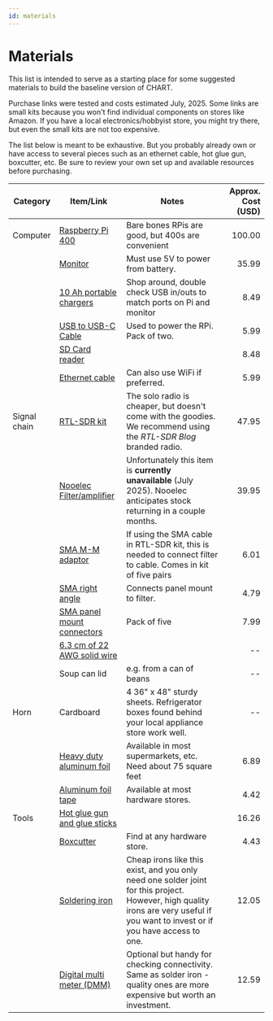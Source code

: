 ```yaml
---
id: materials
---
```

Materials
=====

This list is intended to serve as a starting place for some suggested materials to build the baseline version of CHART.

Purchase links were tested and costs estimated July, 2025.
Some links are small kits because you won't find individual components on stores like Amazon.
If you have a local electronics/hobbyist store, you might try there, but even the small kits are not too expensive.

The list below is meant to be exhaustive.
But you probably already own or have access to several pieces such as an ethernet cable, hot glue gun, boxcutter, etc.
Be sure to review your own set up and available resources before purchasing.

| Category | Item/Link | Notes | Approx. Cost (USD)|
|----- | ---- | ----- | ------------: |
| Computer | [Raspberry Pi 400](https://www.sparkfun.com/raspberry-pi-400-personal-computer-kit.html) | Bare bones RPis are good, but 400s are convenient | 100.00 |
|| [Monitor](https://www.amazon.com/HAMTYSAN-Raspberry-Screen-Display-Window/dp/B0BGXB2Y67) | Must use 5V to power from battery. | 35.99 |
|| [10 Ah portable chargers](https://www.amazon.com/10000mAh-Portable-Charger-External-Compatible/dp/B094Y1R46V) | Shop around, double check USB in/outs to match ports on Pi and monitor | 8.49 |
|| [USB to USB-C Cable](https://www.amazon.com/dp/B089DK2285) | Used to power the RPi. Pack of two. | 5.99 |
|| [SD Card reader](https://www.walmart.com/ip/seort/969779658) | | 8.48 |
|| [Ethernet cable](https://www.amazon.com/Ethernet-Outdoor-Connector-Weatherproof-Resistant/dp/B07QLXC6QR) | Can also use WiFi if preferred. | 5.99 |
|Signal chain | [RTL-SDR kit](https://www.amazon.com/RTL-SDR-Blog-RTL2832U-Software-Defined) | The solo radio is cheaper, but doesn't come with the goodies. We recommend using the *RTL-SDR Blog* branded radio. | 47.95 |
|| [Nooelec Filter/amplifier](https://www.amazon.com/Nooelec-SAWbird-H1-Barebones-Applications/dp/B07XJLKQDN) | Unfortunately this item is **currently unavailable** (July 2025). Nooelec anticipates stock returning in a couple months. | 39.95|
|| [SMA M-M adaptor](https://www.amazon.com/exgoofit-Connector-5-Pack-Coaxial-Adapter/dp/B07FDHBS19) | If using the SMA cable in RTL-SDR kit, this is needed to connect filter to cable. Comes in kit of five pairs | 6.01 |
|| [SMA right angle](https://www.amazon.com/CNARIO-Adapter-Connector-Antenna-Two-Way/dp/B0DT88DNXY) | Connects panel mount to filter. | 4.79 |
|| [SMA panel mount connectors](https://www.amazon.com/gp/product/B078H4F8R6) | Pack of five | 7.99 |
|| [6.3 cm of 22 AWG solid wire](https://www.amazon.com/0-35mm%C2%B2-Electrical-Colors-Tinned-breadboard/dp/B09WHQ18KL) | | -- |
|| Soup can lid | e.g. from a can of beans | -- |
|Horn| Cardboard | 4 36" x 48" sturdy sheets. Refrigerator boxes found behind your local appliance store work well. | -- |
|| [Heavy duty aluminum foil](https://www.menards.com/main/kitchen/kitchen-essentials/food-storage/durable-trade-heavy-duty-aluminum-foil-75-sq-ft/98775hd/p-1452209504568-c-7139.htm) | Available in most supermarkets, etc. Need about 75 square feet | 6.89 |
|| [Aluminum foil tape](https://www.menards.com/main/paint/adhesives-glue-tape/tape/foil-tape/duck-reg-all-purpose-1-88-x-10-yd-aluminum-foil-tape/280416/p-1444442301284-c-7181.htm?exp=false) | Available at most hardware stores. | 4.42 |
|Tools | [Hot glue gun and glue sticks](https://www.amazon.com/Gorilla-8401509-Hot-Glue-Sticks/dp/B07K791YRP) | | 16.26 |
|| [Boxcutter](https://www.menards.com/main/tools/hand-tools/utility-knives/masterforce-reg-retractable-utility-knife/mf90815/p-2728080946202865-c-1484756386273.htm?exp=false) | Find at any hardware store. | 4.43 |
|| [Soldering iron](https://www.amazon.com/Soldering-Interchangeable-Adjustable-Temperature-Enthusiast/dp/B087767KNW) | Cheap irons like this exist, and you only need one solder joint for this project. However, high quality irons are very useful if you want to invest or if you have access to one. | 12.05|
|| [Digital multi meter (DMM)](https://www.amazon.com/AstroAI-Digital-Multimeter-Voltage-Tester/dp/B01ISAMUA6) | Optional but handy for checking connectivity. Same as solder iron - quality ones are more expensive but worth an investment. | 12.59 |
